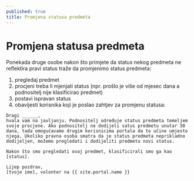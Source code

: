 ```yaml
---
published: true
title: Promjena statusa predmeta
---
```


# Promjena statusa predmeta

Ponekada druge osobe nakon što primjete da status nekog predmeta ne reflektira pravi status traže da promjenimo status predmeta:

1. pregledaj predmet
2. procjeni treba li mjenjati status (npr. prošlo je više od mjesec dana a podnositelj nije klasificirao predmet)
3. postavi ispravan status
4. obavijesti korisnika koji je poslao zahtjev za promjenu statusa:

```
Dragi ______,
hvala vam na javljanju. Podnositelj određuje status predmeta temeljem svoje procjene. Ako podnositelj ne dodijeli satus predmetu unutar 30 dana, tada omogućavamo drugim korisnicima portala da to učine umjesto njega. Ukoliko pravna osoba smatra da je status predmeta neprikladno dodijeljen, možemo pregledati i dodijeliti predmetu novi status.

Nakon što smo pregledati ovaj predmet, klasificirali smo ga kao [status].

Lijep pozdrav,
[tvoje ime], volonter na {{ site.portal.name }}
```
